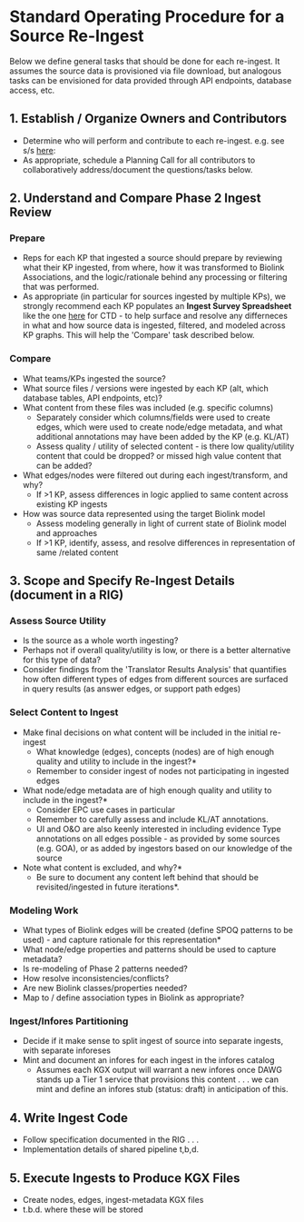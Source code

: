 # Standard Operating Procedure for a Source Re-Ingest
Below we define general tasks that should be done for each re-ingest. It assumes the source data is provisioned via file download, but analogous tasks can be envisioned for data provided through API endpoints, database access, etc.

## 1. Establish / Organize Owners and Contributors
- Determine who will perform and contribute to each re-ingest. e.g. see s/s [here](https://docs.google.com/spreadsheets/d/1nbhTsEb-FicBz1w69pnwCyyebq_2L8RNTLnIkGYp1co/edit?gid=1969427496#gid=1969427496):
- As appropriate, schedule a Planning Call for all contributors to collaboratively address/document the questions/tasks below.

## 2. Understand and Compare Phase 2 Ingest Review

### Prepare
- Reps for each KP that ingested a source should prepare by reviewing what their KP ingested, from where, how it was transformed to Biolink Associations, and the logic/rationale behind any processing or filtering that was performed.
- As appropriate (in particular for sources ingested by multiple KPs), we strongly recommend each KP populates an **Ingest Survey Spreadsheet** like the one [here](https://docs.google.com/spreadsheets/d/1R9z-vywupNrD_3ywuOt_sntcTrNlGmhiUWDXUdkPVpM/edit?gid=0#gid=0) for CTD - to help surface and resolve any differneces in what and how source data is ingested, filtered, and modeled across KP graphs. This will help the 'Compare' task described below. 
    
### Compare
- What teams/KPs ingested the source?
- What source files / versions were ingested by each KP (alt, which database tables, API endpoints, etc)?
- What content from these files was included  (e.g.  specific columns)
   - Separately consider which columns/fields were used to create edges, which were used to create node/edge metadata, and what additional annotations may have been added by the KP (e.g. KL/AT)
   - Assess quality / utility of selected content - is there low quality/utility content that could be dropped?  or missed high value content that can be added?     
- What edges/nodes were filtered out during each ingest/transform, and why?
   - If >1 KP, assess differences in logic applied to same content across existing KP ingests
- How was source data represented using the target Biolink model
   - Assess modeling generally in light of current state of Biolink model and approaches
   - If >1 KP, identify, assess, and resolve  differences in representation of same /related content

## 3. Scope and Specify Re-Ingest Details (document in a RIG)

### Assess Source Utility
- Is the source as a whole worth ingesting?
- Perhaps not if overall quality/utility is low, or there is a better alternative for this type of data?
- Consider findings from the 'Translator Results Analysis' that quantifies how often different types of edges from different sources are surfaced in query results (as answer edges, or support path edges)

### Select Content to Ingest
- Make final decisions on what content will be included in the initial re-ingest
    - What knowledge (edges), concepts (nodes) are of high enough quality and utility to include in the ingest?*
    - Remember to consider ingest of nodes not participating in ingested edges
- What node/edge metadata are of high enough quality and utility to include in the ingest?*
    - Consider EPC use cases in particular
    - Remember to carefully assess and include KL/AT annotations.
   -  UI and O&O are also keenly interested in including evidence Type annotations on all edges possible - as provided by some sources (e.g. GOA), or as added by ingestors based on our knowledge of the source
- Note what content is excluded, and why?*
   - Be sure to document any content left behind that should be revisited/ingested in future iterations*.

### Modeling Work
- What types of Biolink edges will be created (define SPOQ patterns to be used) - and capture rationale for this representation*
- What node/edge properties and patterns should be used to capture metadata?
- Is re-modeling of Phase 2 patterns needed?
- How resolve inconsistencies/conflicts?
- Are new Biolink classes/properties needed?
- Map to / define association types in Biolink as appropriate?

### Ingest/Infores Partitioning
 - Decide if it make sense to split ingest of source into separate ingests, with separate inforeses
 - Mint and document an infores for each ingest in the infores catalog
     - Assumes each KGX output will warrant a new infores once DAWG stands up a Tier 1 service that provisions this content . . . we can mint and define an infores stub (status: draft) in anticipation of this.

## 4. Write Ingest Code
- Follow specification documented in the RIG . . . 
- Implementation details of shared pipeline t,b,d. 

## 5. Execute Ingests to Produce KGX Files
- Create nodes, edges, ingest-metadata KGX files
- t.b.d. where these will be stored

